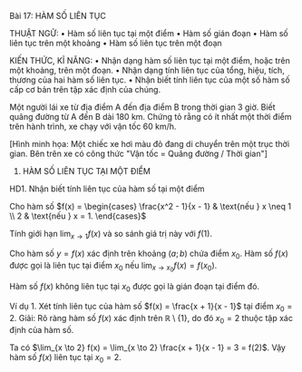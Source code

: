 Bài 17: HÀM SỐ LIÊN TỤC

THUẬT NGỮ:
• Hàm số liên tục tại một điểm
• Hàm số gián đoạn
• Hàm số liên tục trên một khoảng
• Hàm số liên tục trên một đoạn

KIẾN THỨC, KĨ NĂNG:
• Nhận dạng hàm số liên tục tại một điểm, hoặc trên một khoảng, trên một đoạn.
• Nhận dạng tính liên tục của tổng, hiệu, tích, thương của hai hàm số liên tục.
• Nhận biết tính liên tục của một số hàm số cấp cơ bản trên tập xác định của chúng.

Một người lái xe từ địa điểm A đến địa điểm B trong thời gian 3 giờ. Biết quãng đường từ A đến B dài 180 km. Chứng tỏ rằng có ít nhất một thời điểm trên hành trình, xe chạy với vận tốc 60 km/h.

[Hình minh họa: Một chiếc xe hơi màu đỏ đang di chuyển trên một trục thời gian. Bên trên xe có công thức "Vận tốc = Quãng đường / Thời gian"]

1. HÀM SỐ LIÊN TỤC TẠI MỘT ĐIỂM

HD1. Nhận biết tính liên tục của hàm số tại một điểm

Cho hàm số $f(x) = \begin{cases} \frac{x^2 - 1}{x - 1} & \text{nếu } x \neq 1 \\ 2 & \text{nếu } x = 1. \end{cases}$

Tính giới hạn $\lim_{x \to 1} f(x)$ và so sánh giá trị này với $f(1)$.

Cho hàm số $y = f(x)$ xác định trên khoảng $(a; b)$ chứa điểm $x_0$. Hàm số $f(x)$ được gọi là liên tục tại điểm $x_0$ nếu $\lim_{x \to x_0} f(x) = f(x_0)$.

Hàm số $f(x)$ không liên tục tại $x_0$ được gọi là gián đoạn tại điểm đó.

Ví dụ 1. Xét tính liên tục của hàm số $f(x) = \frac{x + 1}{x - 1}$ tại điểm $x_0 = 2$.
Giải:
Rõ ràng hàm số $f(x)$ xác định trên $\mathbb{R} \setminus \{1\}$, do đó $x_0 = 2$ thuộc tập xác định của hàm số.

Ta có $\lim_{x \to 2} f(x) = \lim_{x \to 2} \frac{x + 1}{x - 1} = 3 = f(2)$. Vậy hàm số $f(x)$ liên tục tại $x_0 = 2$.